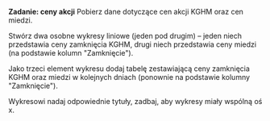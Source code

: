 **Zadanie: ceny akcji**
Pobierz dane dotyczące cen akcji KGHM oraz cen miedzi.

Stwórz dwa osobne wykresy liniowe (jeden pod drugim) – jeden niech przedstawia ceny zamknięcia KGHM, drugi niech przedstawia ceny miedzi (na podstawie kolumn "Zamknięcie").

Jako trzeci element wykresu dodaj tabelę zestawiającą ceny zamknięcia KGHM oraz miedzi w kolejnych dniach (ponownie na podstawie kolumny "Zamknięcie").

Wykresowi nadaj odpowiednie tytuły, zadbaj, aby wykresy miały wspólną oś x.
